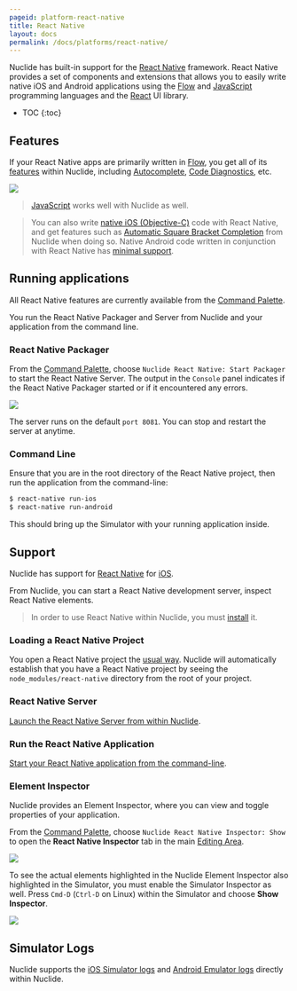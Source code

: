 ```yaml
---
pageid: platform-react-native
title: React Native
layout: docs
permalink: /docs/platforms/react-native/
---
```


Nuclide has built-in support for the [React Native](https://facebook.github.io/react-native/)
framework. React Native provides a set of components and extensions that allows you to easily write
native iOS and Android applications using the [Flow](/docs/languages/flow) and
[JavaScript](/docs/languages/other#javascript) programming languages and the
[React](http://facebook.github.io/react/) UI library.

* TOC
{:toc}

## Features

If your React Native apps are primarily written in [Flow](/docs/languages/flow), you get all of its
[features](/docs/languages/flow/#features) within Nuclide, including
[Autocomplete](/docs/languages/flow/#autocomplete),
[Code Diagnostics](/docs/languages/flow/#features__code-diagnostics), etc.

![](/static/images/docs/platform-react-native-feature-autocomplete.png)

> [JavaScript](/docs/languages/other/#javascript) works well with Nuclide as well.

> You can also write [native iOS (Objective-C)](/docs/platforms/ios) code with React Native, and get
> features such as [Automatic Square Bracket Completion](/docs/languages/objective-c/#default-features__automatic-square-bracket-completion) from Nuclide when doing so. Native Android code written in conjunction with React Native has [minimal support](/docs/platforms/android).

## Running applications

All React Native features are currently available from the [Command Palette](/docs/editor/basics/#command-palette).

You run the React Native Packager and Server from Nuclide and your application from the command line.

### React Native Packager

From the [Command Palette](/docs/editor/basics/#command-palette), choose `Nuclide React Native: Start Packager` to start the React Native Server. The output in the `Console` panel indicates if the React Native Packager started or if it encountered any errors.

![](/static/images/docs/platform-react-native-start-packager.png)

The server runs on the default `port 8081`. You can stop and restart the server at anytime.

### Command Line

Ensure that you are in the root directory of the React Native project, then run the application from the command-line:

```bash
$ react-native run-ios
$ react-native run-android
```

This should bring up the Simulator with your running application inside.

## Support

Nuclide has support for [React Native](https://facebook.github.io/react-native/) for [iOS](/docs/platforms/ios).

From Nuclide, you can start a React Native development server, inspect React Native elements.

> In order to use React Native within Nuclide, you must
> [install](https://facebook.github.io/react-native/docs/getting-started.html) it.

### Loading a React Native Project

You open a React Native project the
[usual way](/docs/quick-start/getting-started/#adding-a-project). Nuclide will automatically
establish that you have a React Native project by seeing the `node_modules/react-native` directory
from the root of your project.

### React Native Server

[Launch the React Native Server from within Nuclide](#running-applications__react-native-packager).

### Run the React Native Application

[Start your React Native application from the command-line](#running-applications__command-line).

### Element Inspector

Nuclide provides an Element Inspector, where you can view and toggle properties of your application.

From the [Command Palette](/docs/editor/basics/#command-palette), choose `Nuclide React Native Inspector: Show` to open the **React Native Inspector** tab in the
main [Editing Area](/docs/editor/basics/#editing-area).

![](/static/images/docs/platform-react-native-element-inspector.png)

To see the actual elements highlighted in the Nuclide Element Inspector also highlighted in the
Simulator, you must enable the Simulator Inspector as well. Press `Cmd-D` (`Ctrl-D` on Linux) within
the Simulator and choose **Show Inspector**.

![](/static/images/docs/platform-react-native-show-inspector.png)

## Simulator Logs

Nuclide supports the [iOS Simulator logs](/docs/platforms/ios#simulator-logs) and
[Android Emulator logs](/docs/platforms/android#emulator-logs) directly within Nuclide.
